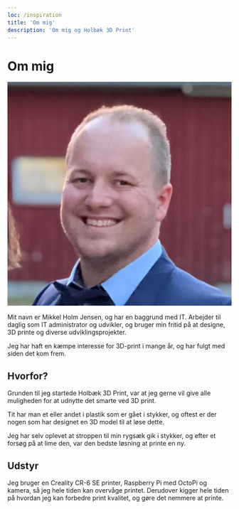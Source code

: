 ```yaml
---
loc: /inspiration
title: 'Om mig'
description: 'Om mig og Holbæk 3D Print'
---
```


# Om mig
<img src="/me.jpg" class="w-60 float-right ml-4">

Mit navn er Mikkel Holm Jensen, og har en baggrund med IT. Arbejder til daglig som IT administrator og udvikler, og bruger min fritid på at designe, 3D printe og diverse udviklingsprojekter.

Jeg har haft en kæmpe interesse for 3D-print i mange år, og har fulgt med siden det kom frem.

## Hvorfor?

Grunden til jeg startede Holbæk 3D Print, var at jeg gerne vil give alle muligheden for at udnytte det smarte ved 3D print. 

Tit har man et eller andet i plastik som er gået i stykker, og oftest er der nogen som har designet en 3D model til at løse dette.

Jeg har selv oplevet at stroppen til min rygsæk gik i stykker, og efter et forsøg på at lime den, var den bedste løsning at printe en ny.

## Udstyr

Jeg bruger en Creality CR-6 SE printer, Raspberry Pi med OctoPi og kamera, så jeg hele tiden kan overvåge printet.
Derudover kigger hele tiden på hvordan jeg kan forbedre print kvalitet, og gøre det nemmere at printe.
